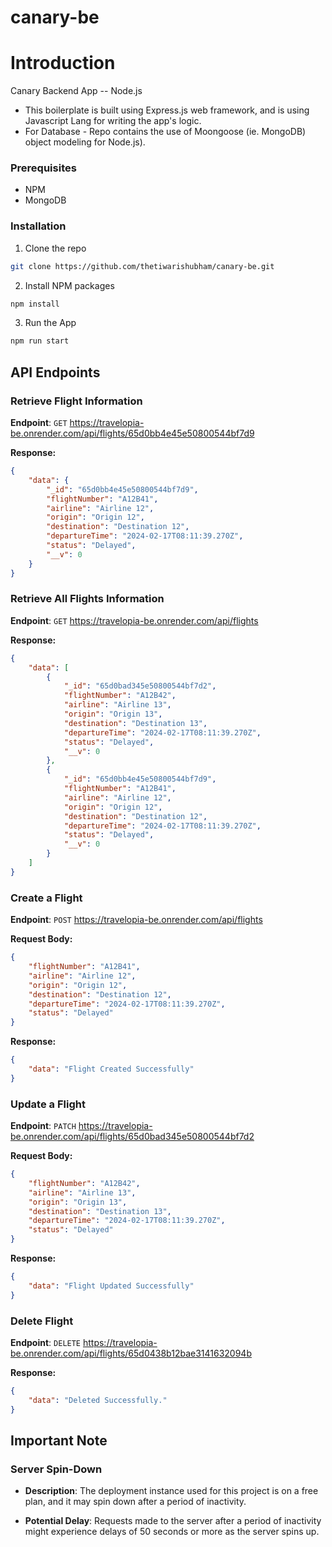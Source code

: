# canary-be

# Introduction 
Canary Backend App -- Node.js

* This boilerplate is built using Express.js web framework, and is using Javascript Lang for writing the app's logic.
* For Database -  Repo contains the use of Moongoose (ie. MongoDB) object modeling for Node.js).

### Prerequisites
* NPM
* MongoDB

### Installation
1. Clone the repo
```sh
git clone https://github.com/thetiwarishubham/canary-be.git
```
2. Install NPM packages
```sh
npm install
```
3. Run the App 
```sh
npm run start
```

## API Endpoints

### Retrieve Flight Information

**Endpoint**: `GET` https://travelopia-be.onrender.com/api/flights/65d0bb4e45e50800544bf7d9

**Response:**
```json
{
    "data": {
        "_id": "65d0bb4e45e50800544bf7d9",
        "flightNumber": "A12B41",
        "airline": "Airline 12",
        "origin": "Origin 12",
        "destination": "Destination 12",
        "departureTime": "2024-02-17T08:11:39.270Z",
        "status": "Delayed",
        "__v": 0
    }
}
```

### Retrieve All Flights Information

**Endpoint**: `GET` https://travelopia-be.onrender.com/api/flights

**Response:**
```json
{
    "data": [
        {
            "_id": "65d0bad345e50800544bf7d2",
            "flightNumber": "A12B42",
            "airline": "Airline 13",
            "origin": "Origin 13",
            "destination": "Destination 13",
            "departureTime": "2024-02-17T08:11:39.270Z",
            "status": "Delayed",
            "__v": 0
        },
        {
            "_id": "65d0bb4e45e50800544bf7d9",
            "flightNumber": "A12B41",
            "airline": "Airline 12",
            "origin": "Origin 12",
            "destination": "Destination 12",
            "departureTime": "2024-02-17T08:11:39.270Z",
            "status": "Delayed",
            "__v": 0
        }
    ]
}
```

### Create a Flight

**Endpoint**: `POST` https://travelopia-be.onrender.com/api/flights

**Request Body:**
```json
{
    "flightNumber": "A12B41",
    "airline": "Airline 12",
    "origin": "Origin 12",
    "destination": "Destination 12",
    "departureTime": "2024-02-17T08:11:39.270Z",
    "status": "Delayed"
}
```
**Response:**
```json
{
    "data": "Flight Created Successfully"
}
```

### Update a Flight

**Endpoint**: `PATCH` https://travelopia-be.onrender.com/api/flights/65d0bad345e50800544bf7d2

**Request Body:**
```json
{
    "flightNumber": "A12B42",
    "airline": "Airline 13",
    "origin": "Origin 13",
    "destination": "Destination 13",
    "departureTime": "2024-02-17T08:11:39.270Z",
    "status": "Delayed"
}
```
**Response:**
```json
{
    "data": "Flight Updated Successfully"
}
```
### Delete Flight

**Endpoint**: `DELETE` https://travelopia-be.onrender.com/api/flights/65d0438b12bae3141632094b

**Response:**
```json
{
    "data": "Deleted Successfully."
}
```

## Important Note

### Server Spin-Down

- **Description**: The deployment instance used for this project is on a free plan, and it may spin down after a period of inactivity.
  
- **Potential Delay**: Requests made to the server after a period of inactivity might experience delays of 50 seconds or more as the server spins up.
